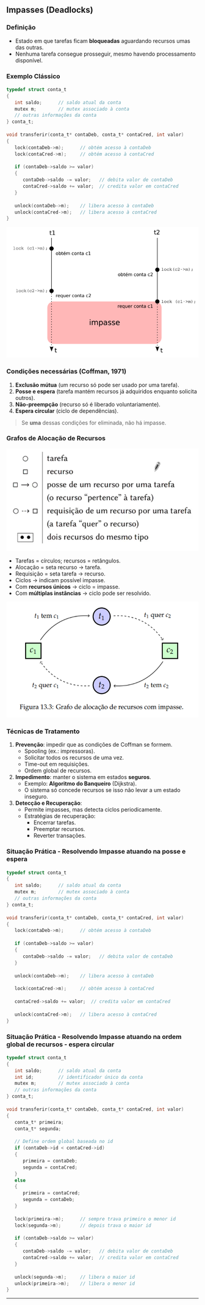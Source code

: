 ## Impasses (Deadlocks)

### Definição
- Estado em que tarefas ficam **bloqueadas** aguardando recursos umas das outras.  
- Nenhuma tarefa consegue prosseguir, mesmo havendo processamento disponível.  

### Exemplo Clássico
```c
typedef struct conta_t
{
   int saldo;      // saldo atual da conta
   mutex m;        // mutex associado à conta
   // outras informações da conta
} conta_t;

void transferir(conta_t* contaDeb, conta_t* contaCred, int valor)
{
   lock(contaDeb->m);      // obtém acesso à contaDeb
   lock(contaCred->m);     // obtém acesso à contaCred

   if (contaDeb->saldo >= valor)
   {
      contaDeb->saldo -= valor;   // debita valor de contaDeb
      contaCred->saldo += valor;  // credita valor em contaCred
   }

   unlock(contaDeb->m);    // libera acesso à contaDeb
   unlock(contaCred->m);   // libera acesso à contaCred
}
```
![impasse](image.png)

### Condições necessárias (Coffman, 1971)
1. **Exclusão mútua** (um recurso só pode ser usado por uma tarefa).  
2. **Posse e espera** (tarefa mantém recursos já adquiridos enquanto solicita outros).  
3. **Não-preempção** (recurso só é liberado voluntariamente).  
4. **Espera circular** (ciclo de dependências).  

> Se **uma** dessas condições for eliminada, não há impasse.

### Grafos de Alocação de Recursos

![grafo2](image-2.png)
- Tarefas = círculos; recursos = retângulos.  
- Alocação = seta recurso → tarefa.  
- Requisição = seta tarefa → recurso.  
- Ciclos → indicam possível impasse.  
- Com **recursos únicos** → ciclo = impasse.  
- Com **múltiplas instâncias** → ciclo pode ser resolvido. 

![grafo](image-1.png)

### Técnicas de Tratamento
1. **Prevenção**: impedir que as condições de Coffman se formem.  
   - Spooling (ex.: impressoras).  
   - Solicitar todos os recursos de uma vez.  
   - Time-out em requisições.  
   - Ordem global de recursos.  
2. **Impedimento**: manter o sistema em estados **seguros**.  
   - Exemplo: **Algoritmo do Banqueiro** (Dijkstra).  
   - O sistema só concede recursos se isso não levar a um estado inseguro.  
3. **Detecção e Recuperação**:  
   - Permite impasses, mas detecta ciclos periodicamente.  
   - Estratégias de recuperação:  
     - Encerrar tarefas.  
     - Preemptar recursos.  
     - Reverter transações.  

### Situação Prática - Resolvendo Impasse atuando na posse e espera
```c
typedef struct conta_t
{
   int saldo;      // saldo atual da conta
   mutex m;        // mutex associado à conta
   // outras informações da conta
} conta_t;

void transferir(conta_t* contaDeb, conta_t* contaCred, int valor)
{
   lock(contaDeb->m);      // obtém acesso à contaDeb

   if (contaDeb->saldo >= valor)
   {
      contaDeb->saldo -= valor;   // debita valor de contaDeb
   }
   
   unlock(contaDeb->m);    // libera acesso à contaDeb

   lock(contaCred->m);     // obtém acesso à contaCred

   contaCred->saldo += valor;  // credita valor em contaCred

   unlock(contaCred->m);   // libera acesso à contaCred
}
```

### Situação Prática - Resolvendo Impasse atuando na ordem global de recursos - espera circular
```c
typedef struct conta_t
{
   int saldo;      // saldo atual da conta
   int id;         // identificador único da conta
   mutex m;        // mutex associado à conta
   // outras informações da conta
} conta_t;

void transferir(conta_t* contaDeb, conta_t* contaCred, int valor)
{
   conta_t* primeira;
   conta_t* segunda;

   // Define ordem global baseada no id
   if (contaDeb->id < contaCred->id)
   {
      primeira = contaDeb;
      segunda = contaCred;
   }
   else
   {
      primeira = contaCred;
      segunda = contaDeb;
   }

   lock(primeira->m);      // sempre trava primeiro o menor id
   lock(segunda->m);       // depois trava o maior id

   if (contaDeb->saldo >= valor)
   {
      contaDeb->saldo -= valor;   // debita valor de contaDeb
      contaCred->saldo += valor;  // credita valor em contaCred
   }

   unlock(segunda->m);     // libera o maior id
   unlock(primeira->m);    // libera o menor id
}
```
---
